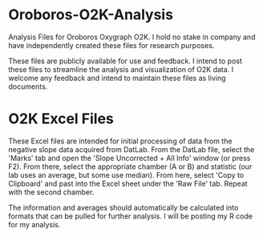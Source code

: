 # Oroboros-O2K-Analysis
  Analysis Files for Oroboros Oxygraph O2K. I hold no stake in company and have independently created these files for research purposes.

These files are publicly available for use and feedback. I intend to post these files to streamline the analysis and visualization of O2K data. I welcome any feedback and intend to maintain these files as living documents.

# O2K Excel Files
These Excel files are intended for initial processing of data from the negative slope data acquired from DatLab. From the DatLab file, select the 'Marks' tab and open the 'Slope Uncorrected + All Info' window (or press F2). From there, select the appropriate chamber (A or B) and statistic (our lab uses an average, but some use median). From here, select 'Copy to Clipboard' and past into the Excel sheet under the 'Raw File' tab. Repeat with the second chamber.



The information and averages should automatically be calculated into formats that can be pulled for further analysis. I will be posting my R code for my analysis.

